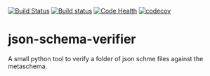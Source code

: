 [![Build Status](https://travis-ci.org/ThePadawan/json-schema-verifier.svg?branch=master)](https://travis-ci.org/ThePadawan/json-schema-verifier)
[![Build status](https://ci.appveyor.com/api/projects/status/2oxu4f8t9kl4ol2i?svg=true)](https://ci.appveyor.com/project/ThePadawan/json-schema-verifier)
[![Code Health](https://landscape.io/github/ThePadawan/json-schema-verifier/master/landscape.svg?style=flat)](https://landscape.io/github/ThePadawan/json-schema-verifier/master)
[![codecov](https://codecov.io/gh/ThePadawan/json-schema-verifier/branch/master/graph/badge.svg)](https://codecov.io/gh/ThePadawan/json-schema-verifier)


# json-schema-verifier
A small python tool to verify a folder of json schme files against the metaschema.